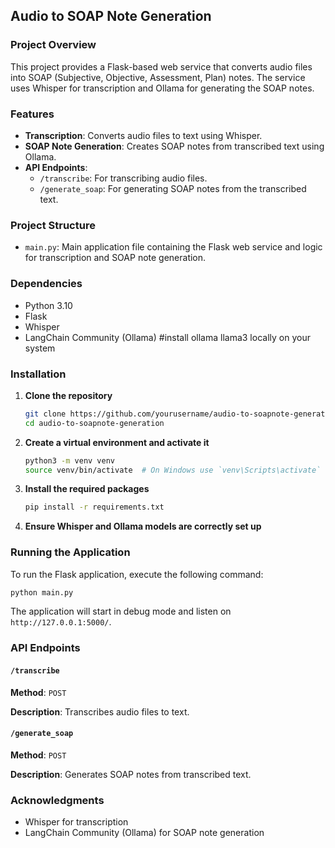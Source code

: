 ## Audio to SOAP Note Generation

### Project Overview

This project provides a Flask-based web service that converts audio files into SOAP (Subjective, Objective, Assessment, Plan) notes. The service uses Whisper for transcription and Ollama for generating the SOAP notes.

### Features

- **Transcription**: Converts audio files to text using Whisper.
- **SOAP Note Generation**: Creates SOAP notes from transcribed text using Ollama.
- **API Endpoints**: 
  - `/transcribe`: For transcribing audio files.
  - `/generate_soap`: For generating SOAP notes from the transcribed text.

### Project Structure

- `main.py`: Main application file containing the Flask web service and logic for transcription and SOAP note generation.

### Dependencies

- Python 3.10
- Flask
- Whisper
- LangChain Community (Ollama) #install ollama llama3 locally on your system

### Installation

1. **Clone the repository**
   ```sh
   git clone https://github.com/yourusername/audio-to-soapnote-generation.git
   cd audio-to-soapnote-generation
   ```

2. **Create a virtual environment and activate it**
   ```sh
   python3 -m venv venv
   source venv/bin/activate  # On Windows use `venv\Scripts\activate`
   ```

3. **Install the required packages**
   ```sh
   pip install -r requirements.txt
   ```

4. **Ensure Whisper and Ollama models are correctly set up**

### Running the Application

To run the Flask application, execute the following command:
```sh
python main.py
```
The application will start in debug mode and listen on `http://127.0.0.1:5000/`.

### API Endpoints

#### `/transcribe`
**Method**: `POST`

**Description**: Transcribes audio files to text.

#### `/generate_soap`
**Method**: `POST`

**Description**: Generates SOAP notes from transcribed text.


### Acknowledgments

- Whisper for transcription
- LangChain Community (Ollama) for SOAP note generation


